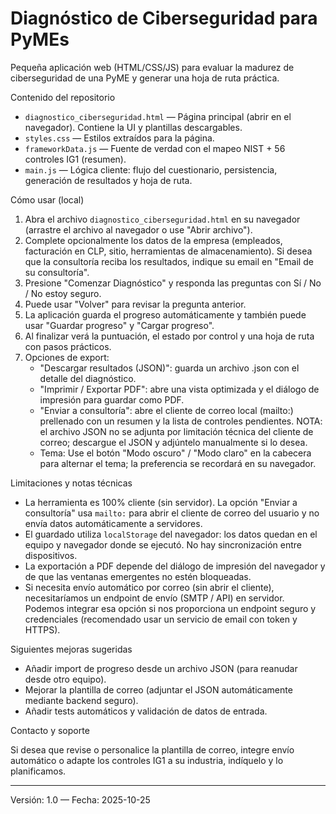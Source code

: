 # Diagnóstico de Ciberseguridad para PyMEs

Pequeña aplicación web (HTML/CSS/JS) para evaluar la madurez de ciberseguridad de una PyME y generar una hoja de ruta práctica.

Contenido del repositorio

- `diagnostico_ciberseguridad.html` — Página principal (abrir en el navegador). Contiene la UI y plantillas descargables.
- `styles.css` — Estilos extraídos para la página.
- `frameworkData.js` — Fuente de verdad con el mapeo NIST + 56 controles IG1 (resumen).
- `main.js` — Lógica cliente: flujo del cuestionario, persistencia, generación de resultados y hoja de ruta.

Cómo usar (local)

1. Abra el archivo `diagnostico_ciberseguridad.html` en su navegador (arrastre el archivo al navegador o use "Abrir archivo").
2. Complete opcionalmente los datos de la empresa (empleados, facturación en CLP, sitio, herramientas de almacenamiento). Si desea que la consultoría reciba los resultados, indique su email en "Email de su consultoría".
3. Presione "Comenzar Diagnóstico" y responda las preguntas con Sí / No / No estoy seguro.
4. Puede usar "Volver" para revisar la pregunta anterior.
5. La aplicación guarda el progreso automáticamente y también puede usar "Guardar progreso" y "Cargar progreso".
6. Al finalizar verá la puntuación, el estado por control y una hoja de ruta con pasos prácticos.
7. Opciones de export:
   - "Descargar resultados (JSON)": guarda un archivo .json con el detalle del diagnóstico.
   - "Imprimir / Exportar PDF": abre una vista optimizada y el diálogo de impresión para guardar como PDF.
   - "Enviar a consultoría": abre el cliente de correo local (mailto:) prellenado con un resumen y la lista de controles pendientes. NOTA: el archivo JSON no se adjunta por limitación técnica del cliente de correo; descargue el JSON y adjúntelo manualmente si lo desea.
   - Tema: Use el botón "Modo oscuro" / "Modo claro" en la cabecera para alternar el tema; la preferencia se recordará en su navegador.

Limitaciones y notas técnicas

- La herramienta es 100% cliente (sin servidor). La opción "Enviar a consultoría" usa `mailto:` para abrir el cliente de correo del usuario y no envía datos automáticamente a servidores.
- El guardado utiliza `localStorage` del navegador: los datos quedan en el equipo y navegador donde se ejecutó. No hay sincronización entre dispositivos.
- La exportación a PDF depende del diálogo de impresión del navegador y de que las ventanas emergentes no estén bloqueadas.
- Si necesita envío automático por correo (sin abrir el cliente), necesitaríamos un endpoint de envío (SMTP / API) en servidor. Podemos integrar esa opción si nos proporciona un endpoint seguro y credenciales (recomendado usar un servicio de email con token y HTTPS).

Siguientes mejoras sugeridas

- Añadir import de progreso desde un archivo JSON (para reanudar desde otro equipo).
- Mejorar la plantilla de correo (adjuntar el JSON automáticamente mediante backend seguro).
- Añadir tests automáticos y validación de datos de entrada.

Contacto y soporte

Si desea que revise o personalice la plantilla de correo, integre envío automático o adapte los controles IG1 a su industria, indíquelo y lo planificamos.

---
Versión: 1.0 — Fecha: 2025-10-25

